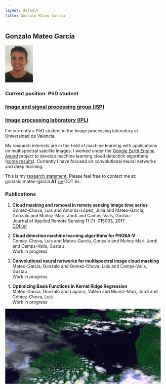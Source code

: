 ```yaml
---
layout: default
title: Gonzalo Mateo García
---
```


<!-- <img id="ico" src="icons/android-icon-192x192.png" height="120" width="200"/> -->

## Gonzalo Mateo García

<img id="foto" src="imgs/FotoCV_recortada.png" height="120" width="90"/>

### Current position: PhD student

### <a href="http://isp.uv.es" target="blank">Image and signal processing group (ISP)</a>

### <a href="http://ipl.uv.es" target="blank">Image processing laboratory (IPL)</a>

I'm currently a PhD student in the Image processing laboratory at Universidad de Valencia.

My research interests are in the field of machine learning with applications on multispectral satellite images. I worked under the <a href="https://research.google.com/research-outreach.html#/research-outreach/faculty-engagement/earth-engine-research-awards" target="blank">Google Earth Engine Award</a> project to develop machine learning cloud detection algorithms (<a href="http://isp.uv.es/projects/cdc/GEE_cloud_detection_results.html" target="blank">some results</a>). Currently I have focused on convolutional neural networks and deep learning.

This is my <a href="statement.pdf" target="blank">research statement</a>. Please feel free to contact me at: <br>
 gonzalo.mateo-garcia **AT** <a href="http://www.uv.es" target="blank">uv</a> DOT es.

### Publications

1. **Cloud masking and removal in remote sensing image time series**  <br>
  Gómez-Chova, Luis and Amorós-López, Julia and Mateo-García, Gonzalo and Muñoz-Marí, Jordi and Camps-Valls, Gustau	 <br>
  Journal of Applied Remote Sensing 11 (1) :015005, 2017  <br>
  <a href="http://dx.doi.org/10.1117/1.JRS.11.015005" target="blank"> DOI url </a>

2. **Cloud detection machine learning algorithms for PROBA-V** <br>
  Gomez-Chova, Luis and Mateo-Garcia, Gonzalo and Muñoz Mari, Jordi and Camps-Valls, Gustau <br>
  Work in progress

3. **Convolutional neural networks for multispectral image cloud masking** <br>
  Mateo-Garcia, Gonzalo and Gomez-Chova, Luis and Camps-Valls, Gustau <br>
  Work in progress

3. **Optimizing Basis Functions in Kernel Ridge Regression** <br>
  Mateo-Garcia, Gonzalo and Laparra, Valero and Muñoz-Marí, Jordi and Gómez-Chova, Luis <br>
  Work in progress

 <img id="banner" src="imgs/banner.jpg"/>
